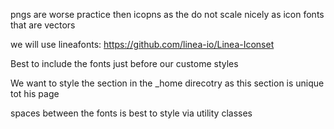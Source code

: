<!-- Icons used will be from linea.io -->

pngs are worse practice then icopns as the do not scale nicely as icon fonts that are vectors

we will use lineafonts:
https://github.com/linea-io/Linea-Iconset

Best to include the fonts just before our custome styles

We want to style the section in the \_home direcotry as this section is unique tot his page

spaces between the fonts is best to style via utility classes
